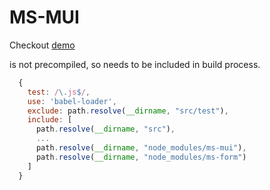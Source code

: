 # MS-MUI

Checkout [demo](https://maintstar.github.io/ms-mui/build/) 

is not precompiled, so needs to be included in build process.

```js
  {
    test: /\.js$/,
    use: 'babel-loader',
    exclude: path.resolve(__dirname, "src/test"),
    include: [
      path.resolve(__dirname, "src"),
      ...
      path.resolve(__dirname, "node_modules/ms-mui"),
      path.resolve(__dirname, "node_modules/ms-form")
    ]
  }
```